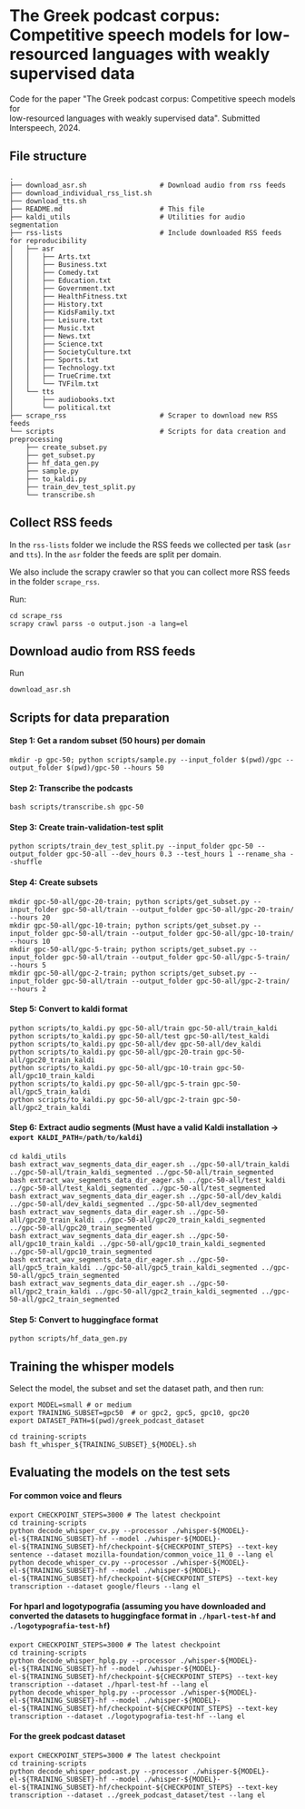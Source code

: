 # The Greek podcast corpus: Competitive speech models for low-resourced languages with weakly supervised data

Code for the paper "The Greek podcast corpus: Competitive speech models for\
low-resourced languages with weakly supervised data". Submitted\
Interspeech, 2024.

## File structure

    .
    ├── download_asr.sh                  # Download audio from rss feeds
    ├── download_individual_rss_list.sh
    ├── download_tts.sh
    ├── README.md                        # This file
    ├── kaldi_utils                      # Utilities for audio segmentation
    ├── rss-lists                        # Include downloaded RSS feeds for reproducibility
    │   ├── asr
    │   │   ├── Arts.txt
    │   │   ├── Business.txt
    │   │   ├── Comedy.txt
    │   │   ├── Education.txt
    │   │   ├── Government.txt
    │   │   ├── HealthFitness.txt
    │   │   ├── History.txt
    │   │   ├── KidsFamily.txt
    │   │   ├── Leisure.txt
    │   │   ├── Music.txt
    │   │   ├── News.txt
    │   │   ├── Science.txt
    │   │   ├── SocietyCulture.txt
    │   │   ├── Sports.txt
    │   │   ├── Technology.txt
    │   │   ├── TrueCrime.txt
    │   │   └── TVFilm.txt
    │   └── tts
    │       ├── audiobooks.txt
    │       └── political.txt
    ├── scrape_rss                       # Scraper to download new RSS feeds
    └── scripts                          # Scripts for data creation and preprocessing
        ├── create_subset.py
        ├── get_subset.py
        ├── hf_data_gen.py
        ├── sample.py
        ├── to_kaldi.py
        ├── train_dev_test_split.py
        └── transcribe.sh

## Collect RSS feeds

In the `rss-lists` folder we include the RSS feeds we collected per task (`asr`
and `tts`). In the `asr` folder the feeds are split per domain.

We also include the scrapy crawler so that you can collect more RSS feeds in the
folder `scrape_rss`.

Run:

    cd scrape_rss
    scrapy crawl parss -o output.json -a lang=el

## Download audio from RSS feeds

Run

    download_asr.sh

## Scripts for data preparation

#### Step 1: Get a random subset (50 hours) per domain

    mkdir -p gpc-50; python scripts/sample.py --input_folder $(pwd)/gpc --output_folder $(pwd)/gpc-50 --hours 50

#### Step 2: Transcribe the podcasts

    bash scripts/transcribe.sh gpc-50

#### Step 3: Create train-validation-test split

    python scripts/train_dev_test_split.py --input_folder gpc-50 --output_folder gpc-50-all --dev_hours 0.3 --test_hours 1 --rename_sha --shuffle

#### Step 4: Create subsets

    mkdir gpc-50-all/gpc-20-train; python scripts/get_subset.py --input_folder gpc-50-all/train --output_folder gpc-50-all/gpc-20-train/ --hours 20
    mkdir gpc-50-all/gpc-10-train; python scripts/get_subset.py --input_folder gpc-50-all/train --output_folder gpc-50-all/gpc-10-train/ --hours 10
    mkdir gpc-50-all/gpc-5-train; python scripts/get_subset.py --input_folder gpc-50-all/train --output_folder gpc-50-all/gpc-5-train/ --hours 5
    mkdir gpc-50-all/gpc-2-train; python scripts/get_subset.py --input_folder gpc-50-all/train --output_folder gpc-50-all/gpc-2-train/ --hours 2

#### Step 5: Convert to kaldi format

    python scripts/to_kaldi.py gpc-50-all/train gpc-50-all/train_kaldi
    python scripts/to_kaldi.py gpc-50-all/test gpc-50-all/test_kaldi
    python scripts/to_kaldi.py gpc-50-all/dev gpc-50-all/dev_kaldi
    python scripts/to_kaldi.py gpc-50-all/gpc-20-train gpc-50-all/gpc20_train_kaldi
    python scripts/to_kaldi.py gpc-50-all/gpc-10-train gpc-50-all/gpc10_train_kaldi
    python scripts/to_kaldi.py gpc-50-all/gpc-5-train gpc-50-all/gpc5_train_kaldi
    python scripts/to_kaldi.py gpc-50-all/gpc-2-train gpc-50-all/gpc2_train_kaldi

#### Step 6: Extract audio segments (Must have a valid Kaldi installation -> `export KALDI_PATH=/path/to/kaldi`)

    cd kaldi_utils
    bash extract_wav_segments_data_dir_eager.sh ../gpc-50-all/train_kaldi ../gpc-50-all/train_kaldi_segmented ../gpc-50-all/train_segmented
    bash extract_wav_segments_data_dir_eager.sh ../gpc-50-all/test_kaldi ../gpc-50-all/test_kaldi_segmented ../gpc-50-all/test_segmented
    bash extract_wav_segments_data_dir_eager.sh ../gpc-50-all/dev_kaldi ../gpc-50-all/dev_kaldi_segmented ../gpc-50-all/dev_segmented
    bash extract_wav_segments_data_dir_eager.sh ../gpc-50-all/gpc20_train_kaldi ../gpc-50-all/gpc20_train_kaldi_segmented ../gpc-50-all/gpc20_train_segmented
    bash extract_wav_segments_data_dir_eager.sh ../gpc-50-all/gpc10_train_kaldi ../gpc-50-all/gpc10_train_kaldi_segmented ../gpc-50-all/gpc10_train_segmented
    bash extract_wav_segments_data_dir_eager.sh ../gpc-50-all/gpc5_train_kaldi ../gpc-50-all/gpc5_train_kaldi_segmented ../gpc-50-all/gpc5_train_segmented
    bash extract_wav_segments_data_dir_eager.sh ../gpc-50-all/gpc2_train_kaldi ../gpc-50-all/gpc2_train_kaldi_segmented ../gpc-50-all/gpc2_train_segmented

#### Step 5: Convert to huggingface format

    python scripts/hf_data_gen.py

## Training the whisper models

Select the model, the subset and set the dataset path, and then run:

    export MODEL=small # or medium
    export TRAINING_SUBSET=gpc50  # or gpc2, gpc5, gpc10, gpc20
    export DATASET_PATH=$(pwd)/greek_podcast_dataset

    cd training-scripts
    bash ft_whisper_${TRAINING_SUBSET}_${MODEL}.sh

## Evaluating the models on the test sets

#### For common voice and fleurs

    export CHECKPOINT_STEPS=3000 # The latest checkpoint
    cd training-scripts
    python decode_whisper_cv.py --processor ./whisper-${MODEL}-el-${TRAINING_SUBSET}-hf --model ./whisper-${MODEL}-el-${TRAINING_SUBSET}-hf/checkpoint-${CHECKPOINT_STEPS} --text-key sentence --dataset mozilla-foundation/common_voice_11_0 --lang el
    python decode_whisper_cv.py --processor ./whisper-${MODEL}-el-${TRAINING_SUBSET}-hf --model ./whisper-${MODEL}-el-${TRAINING_SUBSET}-hf/checkpoint-${CHECKPOINT_STEPS} --text-key transcription --dataset google/fleurs --lang el

#### For hparl and logotypografia (assuming you have downloaded and converted the datasets to huggingface format in `./hparl-test-hf` and `./logotypografia-test-hf`)

    export CHECKPOINT_STEPS=3000 # The latest checkpoint
    cd training-scripts
    python decode_whisper_hplg.py --processor ./whisper-${MODEL}-el-${TRAINING_SUBSET}-hf --model ./whisper-${MODEL}-el-${TRAINING_SUBSET}-hf/checkpoint-${CHECKPOINT_STEPS} --text-key transcription --dataset ./hparl-test-hf --lang el
    python decode_whisper_hplg.py --processor ./whisper-${MODEL}-el-${TRAINING_SUBSET}-hf --model ./whisper-${MODEL}-el-${TRAINING_SUBSET}-hf/checkpoint-${CHECKPOINT_STEPS} --text-key transcription --dataset ./logotypografia-test-hf --lang el

#### For the greek podcast dataset

    export CHECKPOINT_STEPS=3000 # The latest checkpoint
    cd training-scripts
    python decode_whisper_podcast.py --processor ./whisper-${MODEL}-el-${TRAINING_SUBSET}-hf --model ./whisper-${MODEL}-el-${TRAINING_SUBSET}-hf/checkpoint-${CHECKPOINT_STEPS} --text-key transcription --dataset ../greek_podcast_dataset/test --lang el
